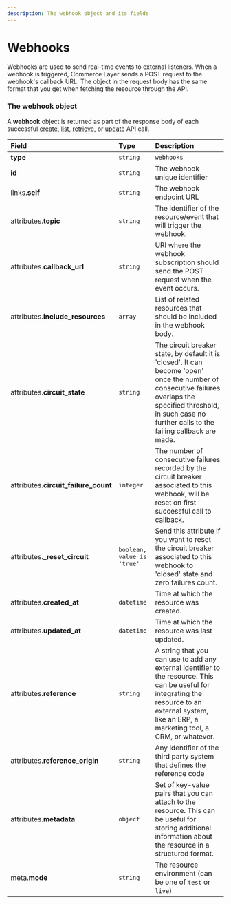 ```yaml
---
description: The webhook object and its fields
---
```


# Webhooks

Webhooks are used to send real-time events to external listeners.
When a webhook is triggered, Commerce Layer sends a POST request to the webhook's callback URL.
The object in the request body has the same format that you get when fetching the resource through the API.


### The webhook object

A **webhook** object is returned as part of the response body of each successful
[create](https://docs.commercelayer.io/api/resources/webhooks/create_webhook),
[list](https://docs.commercelayer.io/api/resources/webhooks/list_webhooks),
[retrieve](https://docs.commercelayer.io/api/resources/webhooks/retrieve_webhook),
or [update](https://docs.commercelayer.io/api/resources/webhooks/update_webhook) API call.

| Field | Type | Description |
| :--- | :--- | :--- |
| **type** | `string` | `webhooks` |
| **id** | `string` | The webhook unique identifier |
| links.**self** | `string` | The webhook endpoint URL |
| attributes.**topic** | `string` | The identifier of the resource/event that will trigger the webhook. |
| attributes.**callback_url** | `string` | URI where the webhook subscription should send the POST request when the event occurs. |
| attributes.**include_resources** | `array` | List of related resources that should be included in the webhook body. |
| attributes.**circuit_state** | `string` | The circuit breaker state, by default it is 'closed'. It can become 'open' once the number of consecutive failures overlaps the specified threshold, in such case no further calls to the failing callback are made. |
| attributes.**circuit_failure_count** | `integer` | The number of consecutive failures recorded by the circuit breaker associated to this webhook, will be reset on first successful call to callback. |
| attributes.**_reset_circuit** | `boolean, value is 'true'` | Send this attribute if you want to reset the circuit breaker associated to this webhook to 'closed' state and zero failures count. |
| attributes.**created_at** | `datetime` | Time at which the resource was created. |
| attributes.**updated_at** | `datetime` | Time at which the resource was last updated. |
| attributes.**reference** | `string` | A string that you can use to add any external identifier to the resource. This can be useful for integrating the resource to an external system, like an ERP, a marketing tool, a CRM, or whatever. |
| attributes.**reference_origin** | `string` | Any identifier of the third party system that defines the reference code |
| attributes.**metadata** | `object` | Set of key-value pairs that you can attach to the resource. This can be useful for storing additional information about the resource in a structured format. |
| meta.**mode** | `string` | The resource environment \(can be one of `test` or `live`\) |

